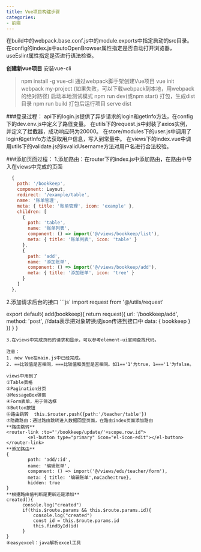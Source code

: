 ```yaml
---
title: Vue项目构建步骤
categories:
- 前端
---
```

在build中的webpack.base.conf.js中的module.exports中指定启动的src目录。
在config的index.js中autoOpenBrowser属性指定是否自动打开浏览器，useEslint属性指定是否进行语法检查。

**创建新vue项目**
安装vue-cli
>npm install -g vue-cli 
通过webpack脚手架创建Vue项目
>vue init webpack my-project (如果失败，可以下载webpack到本地，用webpack的绝对路径)
启动本地测试模式
>npm run dev(或npm start)
打包，生成dist目录
>npm run build
打包后运行项目
>serve dist


###登录过程：
api下的login.js提供了异步请求的login和getInfo方法，在config下的dev.env.js中定义了路径变量。
在utils下的request.js中封装了axios实例，并定义了拦截器，成功响应码为20000。
在store/modules下的user.js中调用了login和getInfo方法获取用户信息，写入到常量中。
在views下的index.vue中调用utils下的validate.js的isvalidUsername方法对用户名进行合法校验。

###添加页面过程：
1.添加路由：在router下的index.js中添加路由，在路由中导入在views中完成的页面
```js
  {
    path: '/bookkeep',
    component: Layout,
    redirect: '/example/table',
    name: '账单管理',
    meta: { title: '账单管理', icon: 'example' },
    children: [
      {
        path: 'table',
        name: '账单列表',
        component: () => import('@/views/bookkeep/list'),
        meta: { title: '账单列表', icon: 'table' }
      },
      {
        path: 'add',
        name: '添加账单',
        component: () => import('@/views/bookkeep/add'),
        meta: { title: '添加账单', icon: 'tree' }
      }
    ]
  },
```
2.添加请求后台的接口
```js`
import request from '@/utils/request'

export default{
    add(bookkeep){
        return request({
            url: '/bookkeep/add',
            method: 'post',
            //data表示把对象转换成json传递到接口中
            data: { bookkeep }
        })
    }
}
```
3.在views中完成页码的请求和显示，可以参考element-ui官网查找代码。

注意：
1. new Vue在main.js中已经完成。
2. ==比较值是否相同，===比较值和类型是否相同。如1=='1'为true，1==='1'为false。

views中用到了
①Table表格
②Pagination分页
③MessageBox弹窗
④Form表单，用于筛选框
⑤Button按钮
⑥路由跳转  this.$router.push({path:'/teacher/table'})
⑦隐藏路由：通过路由跳转进入数据回显页面，在路由index页面添加路由
**路由跳转**
<router-link :to="'/bookkeep/update/'+scope.row.id">
        <el-button type="primary" icon="el-icon-edit"></el-button>
</router-link>
**添加路由**
{
        path: 'add/:id',
        name: '编辑账单',
        component: () => import('@/views/edu/teacher/form'),
        meta: { title: '编辑账单',noCache:true},
        hidden: true
}
**根据路由值判断是更新还是添加**
created(){
      console.log("created")
      if(this.$route.params && this.$route.params.id){
          console.log("created")
          const id = this.$route.params.id
          this.findById(id)
      }
}
⑧easyexcel：java解析excel工具
